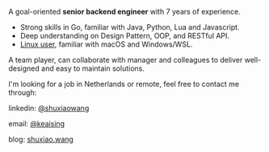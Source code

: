 A goal-oriented **senior backend engineer** with 7 years of experience.

+ Strong skills in Go, familiar with Java, Python, Lua and Javascript.
+ Deep understanding on Design Pattern, OOP, and RESTful API.
+ [Linux user](https://github.com/keaising/dotfile), familiar with macOS and Windows/WSL.

A team player, can collaborate with manager and colleagues to deliver well-designed and easy to maintain solutions.

I'm looking for a job in Netherlands or remote, feel free to contact me through:

linkedin: [@shuxiaowang](https://www.linkedin.com/in/shuxiaowang/)

email: [@keaising](mailto:keaising@gmail.com)

blog: [shuxiao.wang](https://shuxiao.wang)

